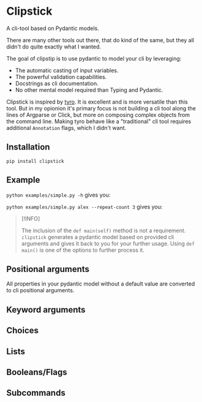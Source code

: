# Clipstick

A cli-tool based on Pydantic models.

There are many other tools out there, that do kind of the same, 
but they all didn't do quite exactly what I wanted.

The goal of clipstip is to use pydantic to model your cli by leveraging:

- The automatic casting of input variables.
- The powerful validation capabilities.
- Docstrings as cli documentation.
- No other mental model required than Typing and Pydantic.

Clipstick is inspired by [tyro](https://brentyi.github.io/tyro/). It is excellent and is more versatile than this tool. But in my opionion it's primary focus is not building a cli tool along the lines of Argparse or Click, but more on composing complex objects from the command line. Making tyro behave like a "traditional" cli tool requires additional `Annotation` flags, which I didn't want.


## Installation

`pip install clipstick`


## Example

<!-- [[[cog
import cog
contents = open("examples/simple.py").read() 

cog.outl("```python")
cog.outl("")
cog.out(contents)
cog.outl("```")
]]]> -->

<!-- [[[end]]] -->


`python examples/simple.py -h` gives you:
<!-- [[[cog
import cog
import subprocess

result = subprocess.run(['python','examples/simple.py','-h'],capture_output=True)
cog.outl("```")
cog.out(result.stdout.decode('utf-8'))
cog.outl("```")
]]]> -->

<!-- [[[end]]] -->

`python examples/simple.py alex --repeat-count 3` gives you:
<!-- [[[cog
import cog
import subprocess

result = subprocess.run(['python','examples/simple.py','alex','--repeat-count','3'],capture_output=True)
cog.outl("```")
cog.out(result.stdout.decode('utf-8'))
cog.outl("```")
]]]> -->

<!-- [[[end]]] -->

> [!INFO]
>
> The inclusion of the `def main(self)` method is not a requirement. `clipstick` generates a pydantic model based on provided cli arguments and gives it back to you for your further usage. Using `def main()` is one of the options to further process it.


## Positional arguments

All properties in your pydantic model without a default value
are converted to cli positional arguments.


<!-- [[[cog
import cog
file="examples/positional_arg.py"

contents = open(file).read() 

cog.outl("```python")
cog.outl(contents)
cog.outl("```")
]]]> -->

<!-- [[[end]]] -->


## Keyword arguments

## Choices

## Lists

## Booleans/Flags

## Subcommands

